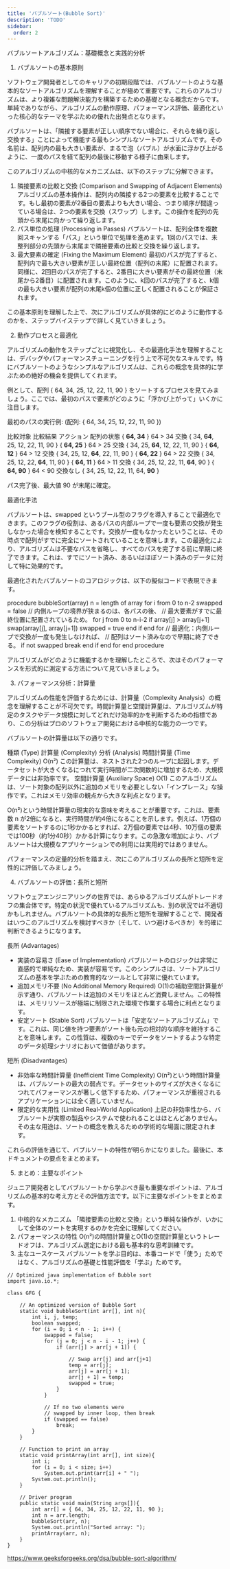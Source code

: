 ```yaml
---
title: 'バブルソート(Bubble Sort)'
description: 'TODO'
sidebar:
  order: 2
---
```


バブルソートアルゴリズム：基礎概念と実践的分析

1. バブルソートの基本原則

ソフトウェア開発者としてのキャリアの初期段階では、バブルソートのような基本的なソートアルゴリズムを理解することが極めて重要です。これらのアルゴリズムは、より複雑な問題解決能力を構築するための基礎となる概念だからです。単純でありながら、アルゴリズムの動作原理、パフォーマンス評価、最適化といった核心的なテーマを学ぶための優れた出発点となります。

バブルソートは、「隣接する要素が正しい順序でない場合に、それらを繰り返し交換する」ことによって機能する最もシンプルなソートアルゴリズムです。その名前は、配列内の最も大きい要素が、まるで泡（バブル）が水面に浮かび上がるように、一度のパスを経て配列の最後に移動する様子に由来します。

このアルゴリズムの中核的なメカニズムは、以下のステップに分解できます。

1. 隣接要素の比較と交換 (Comparison and Swapping of Adjacent Elements) アルゴリズムの基本操作は、配列内の隣接する2つの要素を比較することです。もし最初の要素が2番目の要素よりも大きい場合、つまり順序が間違っている場合は、2つの要素を交換（スワップ）します。この操作を配列の先頭から末尾に向かって繰り返します。
2. パス単位の処理 (Processing in Passes) バブルソートは、配列全体を複数回スキャンする「パス」という単位で処理を進めます。1回のパスでは、未整列部分の先頭から末尾まで隣接要素の比較と交換を繰り返します。
3. 最大要素の確定 (Fixing the Maximum Element) 最初のパスが完了すると、配列内で最も大きい要素が正しい最終位置（配列の末尾）に配置されます。同様に、2回目のパスが完了すると、2番目に大きい要素がその最終位置（末尾から2番目）に配置されます。このように、k回のパスが完了すると、k個の最も大きい要素が配列の末尾k個の位置に正しく配置されることが保証されます。

この基本原則を理解した上で、次にアルゴリズムが具体的にどのように動作するのかを、ステップバイステップで詳しく見ていきましょう。

2. 動作プロセスと最適化

アルゴリズムの動作をステップごとに視覚化し、その最適化手法を理解することは、デバッグやパフォーマンスチューニングを行う上で不可欠なスキルです。特にバブルソートのようなシンプルなアルゴリズムは、これらの概念を具体的に学ぶための絶好の機会を提供してくれます。

例として、配列 { 64, 34, 25, 12, 22, 11, 90 } をソートするプロセスを見てみましょう。ここでは、最初のパスで要素がどのように「浮かび上がって」いくかに注目します。

最初のパスの実行例: (配列: { 64, 34, 25, 12, 22, 11, 90 })

比較対象	比較結果	アクション	配列の状態
{ **64, 34** }	64 > 34	交換	{ 34, **64**, 25, 12, 22, 11, 90 }
{ **64, 25** }	64 > 25	交換	{ 34, 25, **64**, 12, 22, 11, 90 }
{ **64, 12** }	64 > 12	交換	{ 34, 25, 12, **64**, 22, 11, 90 }
{ **64, 22** }	64 > 22	交換	{ 34, 25, 12, 22, **64**, 11, 90 }
{ **64, 11** }	64 > 11	交換	{ 34, 25, 12, 22, 11, **64**, 90 }
{ **64, 90** }	64 < 90	交換なし	{ 34, 25, 12, 22, 11, 64, **90** }

パス完了後、最大値 90 が末尾に確定。

最適化手法

バブルソートは、swapped というブール型のフラグを導入することで最適化できます。このフラグの役割は、あるパスの内部ループで一度も要素の交換が発生しなかった場合を検知することです。交換が一度もなかったということは、その時点で配列がすでに完全にソートされていることを意味します。この最適化により、アルゴリズムは不要なパスを省略し、すべてのパスを完了する前に早期に終了できます。これは、すでにソート済み、あるいはほぼソート済みのデータに対して特に効果的です。

最適化されたバブルソートのコアロジックは、以下の擬似コードで表現できます。

procedure bubbleSort(array)
  n = length of array
  for i from 0 to n-2
    swapped = false
    // 内側ループの境界が狭まるのは、各パスの後、
    // 最大要素がすでに最終位置に配置されているため。
    for j from 0 to n-i-2
      if array[j] > array[j+1]
        swap(array[j], array[j+1])
        swapped = true
      end if
    end for
    // 最適化：内側ループで交換が一度も発生しなければ、
    // 配列はソート済みなので早期に終了できる。
    if not swapped
      break
    end if
  end for
end procedure


アルゴリズムがどのように機能するかを理解したところで、次はそのパフォーマンスを形式的に測定する方法について見ていきましょう。

3. パフォーマンス分析：計算量

アルゴリズムの性能を評価するためには、計算量（Complexity Analysis）の概念を理解することが不可欠です。時間計算量と空間計算量は、アルゴリズムが特定のタスクやデータ規模に対してどれだけ効率的かを判断するための指標であり、この分析はプロのソフトウェア開発における中核的な能力の一つです。

バブルソートの計算量は以下の通りです。

種類 (Type)	計算量 (Complexity)	分析 (Analysis)
時間計算量 (Time Complexity)	O(n²)	この計算量は、ネストされた2つのループに起因します。データセットが大きくなるにつれて実行時間が二次関数的に増加するため、大規模データには非効率です。
空間計算量 (Auxiliary Space)	O(1)	このアルゴリズムは、ソート対象の配列以外に追加のメモリを必要としない「インプレース」な操作です。これはメモリ効率の観点から大きな利点となります。

O(n²)という時間計算量の現実的な意味を考えることが重要です。これは、要素数 n が2倍になると、実行時間が約4倍になることを示します。例えば、1万個の要素をソートするのに1秒かかるとすれば、2万個の要素では4秒、10万個の要素では100秒（約1分40秒）かかる計算になります。この急激な増加により、バブルソートは大規模なアプリケーションでの利用には実用的ではありません。

パフォーマンスの定量的分析を踏まえ、次にこのアルゴリズムの長所と短所を定性的に評価してみましょう。

4. バブルソートの評価：長所と短所

ソフトウェアエンジニアリングの世界では、あらゆるアルゴリズムがトレードオフの集合体です。特定の状況で優れているアルゴリズムも、別の状況では不適切かもしれません。バブルソートの具体的な長所と短所を理解することで、開発者はいつこのアルゴリズムを検討すべきか（そして、いつ避けるべきか）を的確に判断できるようになります。

長所 (Advantages)

* 実装の容易さ (Ease of Implementation) バブルソートのロジックは非常に直感的で単純なため、実装が容易です。このシンプルさは、ソートアルゴリズムの基本を学ぶための教育的なツールとして非常に優れています。
* 追加メモリ不要 (No Additional Memory Required) O(1)の補助空間計算量が示す通り、バブルソートは追加のメモリをほとんど消費しません。この特性は、メモリリソースが極端に制限された環境で作業する場合に利点となります。
* 安定ソート (Stable Sort) バブルソートは「安定なソートアルゴリズム」です。これは、同じ値を持つ要素がソート後も元の相対的な順序を維持することを意味します。この性質は、複数のキーでデータをソートするような特定のデータ処理シナリオにおいて価値があります。

短所 (Disadvantages)

* 非効率な時間計算量 (Inefficient Time Complexity) O(n²)という時間計算量は、バブルソートの最大の弱点です。データセットのサイズが大きくなるにつれてパフォーマンスが著しく低下するため、パフォーマンスが重視されるアプリケーションには全く適していません。
* 限定的な実用性 (Limited Real-World Application) 上記の非効率性から、バブルソートが実際の製品やシステムで使われることはほとんどありません。その主な用途は、ソートの概念を教えるための学術的な場面に限定されます。

これらの評価を通じて、バブルソートの特性が明らかになりました。最後に、本ドキュメントの要点をまとめます。

5. まとめ：主要なポイント

ジュニア開発者としてバブルソートから学ぶべき最も重要なポイントは、アルゴリズムの基本的な考え方とその評価方法です。以下に主要なポイントをまとめます。

1. 中核的なメカニズム 「隣接要素の比較と交換」という単純な操作が、いかにして全体のソートを実現するのかを完全に理解してください。
2. パフォーマンスの特性 O(n²)の時間計算量とO(1)の空間計算量というトレードオフは、アルゴリズム選定における最も基本的な思考訓練です。
3. 主なユースケース バブルソートを学ぶ目的は、本番コードで「使う」ためではなく、アルゴリズムの基礎と性能評価を「学ぶ」ためです。


``` 
// Optimized java implementation of Bubble sort
import java.io.*;

class GFG {
    
    // An optimized version of Bubble Sort
    static void bubbleSort(int arr[], int n){
        int i, j, temp;
        boolean swapped;
        for (i = 0; i < n - 1; i++) {
            swapped = false;
            for (j = 0; j < n - i - 1; j++) {
                if (arr[j] > arr[j + 1]) {
                    
                    // Swap arr[j] and arr[j+1]
                    temp = arr[j];
                    arr[j] = arr[j + 1];
                    arr[j + 1] = temp;
                    swapped = true;
                }
            }

            // If no two elements were
            // swapped by inner loop, then break
            if (swapped == false)
                break;
        }
    }

    // Function to print an array
    static void printArray(int arr[], int size){
        int i;
        for (i = 0; i < size; i++)
            System.out.print(arr[i] + " ");
        System.out.println();
    }

    // Driver program
    public static void main(String args[]){
        int arr[] = { 64, 34, 25, 12, 22, 11, 90 };
        int n = arr.length;
        bubbleSort(arr, n);
        System.out.println("Sorted array: ");
        printArray(arr, n);
    }
}

```



https://www.geeksforgeeks.org/dsa/bubble-sort-algorithm/

